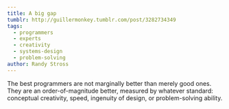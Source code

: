 ```yaml
---
title: A big gap
tumblr: http://guillermonkey.tumblr.com/post/3282734349
tags:
  - programmers
  - experts
  - creativity
  - systems-design
  - problem-solving
author: Randy Stross
---
```


The best programmers are not marginally better than merely good ones. They are an order-of-magnitude better, measured by whatever standard: conceptual creativity, speed, ingenuity of design, or problem-solving ability.
